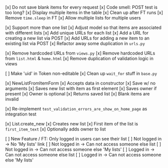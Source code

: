 [x] Do not save blank items for every request
[x] Code smell: POST test is too long?
[x] Display multiple items in the table
[x] Clean up after FT runs
[x] Remove `time.sleep` in FT
[x] Allow multiple lists for multiple users

[x] Support more than one list
  [x] Adjust model so that items are associated with different lists
  [x] Add unique URLs for each list
  [x] Add a URL for creating a new list via POST
  [x] Add URLs for adding a new item to an existing list via POST
  [x] Refactor away some duplication in `urls.py`

[x] Remove hardcoded URLs from `views.py`
[x] Remove hardcoded URLs from `list.html` & `home.html`
[x] Remove duplication of validation logic in views

[ ] Make 'uid' in Token non-editable
[x] Clean up `wait_for` stuff in `base.py`

[x] NewListFromItemForm
  [x] Accepts data in constructor
  [x] Save w/ no arguments
    [x] Saves new list with item as first element
    [x] Saves owner if present
    [x] Owner is optional
    [x] Returns saved list
  [x] Blank items are invalid

[x] Re-implement `test_validation_errors_are_show_on_home_page` as integration test

[x] List.create_new
  [x] Creates new list
  [x] First item of the list is `first_item_text`
  [x] Optionally adds owner to list


[ ] New Feature / FT: Only logged in users can see their list
  [ ] Not logged in -> No 'My lists' link
  [ ] Not logged in -> Can not access someone else list
  [ ] Not logged in -> Can not access someone else 'My lists'
  [ ] Logged in -> Can not access someone else list
  [ ] Logged in -> Can not access someone else 'My lists'